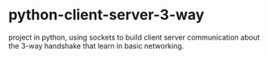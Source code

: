 # python-client-server-3-way
project in python, using sockets to build client server communication about the 3-way handshake that learn in basic networking.

